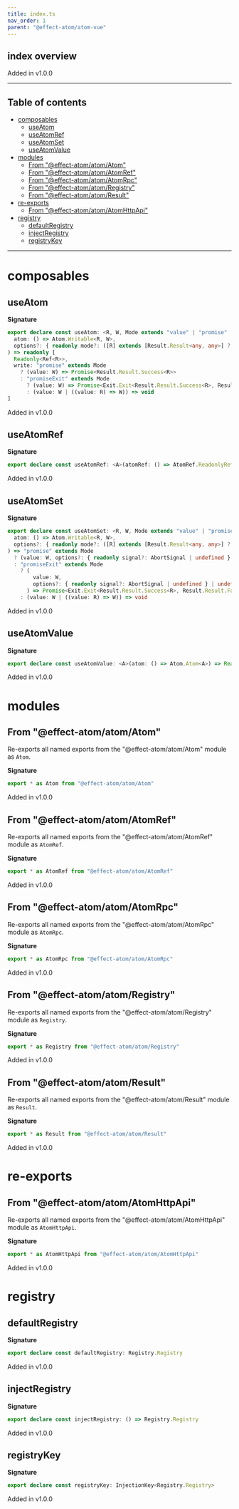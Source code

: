 ```yaml
---
title: index.ts
nav_order: 1
parent: "@effect-atom/atom-vue"
---
```


## index overview

Added in v1.0.0

---

<h2 class="text-delta">Table of contents</h2>

- [composables](#composables)
  - [useAtom](#useatom)
  - [useAtomRef](#useatomref)
  - [useAtomSet](#useatomset)
  - [useAtomValue](#useatomvalue)
- [modules](#modules)
  - [From "@effect-atom/atom/Atom"](#from-effect-atomatomatom)
  - [From "@effect-atom/atom/AtomRef"](#from-effect-atomatomatomref)
  - [From "@effect-atom/atom/AtomRpc"](#from-effect-atomatomatomrpc)
  - [From "@effect-atom/atom/Registry"](#from-effect-atomatomregistry)
  - [From "@effect-atom/atom/Result"](#from-effect-atomatomresult)
- [re-exports](#re-exports)
  - [From "@effect-atom/atom/AtomHttpApi"](#from-effect-atomatomatomhttpapi)
- [registry](#registry)
  - [defaultRegistry](#defaultregistry)
  - [injectRegistry](#injectregistry)
  - [registryKey](#registrykey)

---

# composables

## useAtom

**Signature**

```ts
export declare const useAtom: <R, W, Mode extends "value" | "promise" | "promiseExit" = never>(
  atom: () => Atom.Writable<R, W>,
  options?: { readonly mode?: ([R] extends [Result.Result<any, any>] ? Mode : "value") | undefined }
) => readonly [
  Readonly<Ref<R>>,
  write: "promise" extends Mode
    ? (value: W) => Promise<Result.Result.Success<R>>
    : "promiseExit" extends Mode
      ? (value: W) => Promise<Exit.Exit<Result.Result.Success<R>, Result.Result.Failure<R>>>
      : (value: W | ((value: R) => W)) => void
]
```

Added in v1.0.0

## useAtomRef

**Signature**

```ts
export declare const useAtomRef: <A>(atomRef: () => AtomRef.ReadonlyRef<A>) => Readonly<Ref<A>>
```

Added in v1.0.0

## useAtomSet

**Signature**

```ts
export declare const useAtomSet: <R, W, Mode extends "value" | "promise" | "promiseExit" = never>(
  atom: () => Atom.Writable<R, W>,
  options?: { readonly mode?: ([R] extends [Result.Result<any, any>] ? Mode : "value") | undefined }
) => "promise" extends Mode
  ? (value: W, options?: { readonly signal?: AbortSignal | undefined } | undefined) => Promise<Result.Result.Success<R>>
  : "promiseExit" extends Mode
    ? (
        value: W,
        options?: { readonly signal?: AbortSignal | undefined } | undefined
      ) => Promise<Exit.Exit<Result.Result.Success<R>, Result.Result.Failure<R>>>
    : (value: W | ((value: R) => W)) => void
```

Added in v1.0.0

## useAtomValue

**Signature**

```ts
export declare const useAtomValue: <A>(atom: () => Atom.Atom<A>) => Readonly<Ref<A>>
```

Added in v1.0.0

# modules

## From "@effect-atom/atom/Atom"

Re-exports all named exports from the "@effect-atom/atom/Atom" module as `Atom`.

**Signature**

```ts
export * as Atom from "@effect-atom/atom/Atom"
```

Added in v1.0.0

## From "@effect-atom/atom/AtomRef"

Re-exports all named exports from the "@effect-atom/atom/AtomRef" module as `AtomRef`.

**Signature**

```ts
export * as AtomRef from "@effect-atom/atom/AtomRef"
```

Added in v1.0.0

## From "@effect-atom/atom/AtomRpc"

Re-exports all named exports from the "@effect-atom/atom/AtomRpc" module as `AtomRpc`.

**Signature**

```ts
export * as AtomRpc from "@effect-atom/atom/AtomRpc"
```

Added in v1.0.0

## From "@effect-atom/atom/Registry"

Re-exports all named exports from the "@effect-atom/atom/Registry" module as `Registry`.

**Signature**

```ts
export * as Registry from "@effect-atom/atom/Registry"
```

Added in v1.0.0

## From "@effect-atom/atom/Result"

Re-exports all named exports from the "@effect-atom/atom/Result" module as `Result`.

**Signature**

```ts
export * as Result from "@effect-atom/atom/Result"
```

Added in v1.0.0

# re-exports

## From "@effect-atom/atom/AtomHttpApi"

Re-exports all named exports from the "@effect-atom/atom/AtomHttpApi" module as `AtomHttpApi`.

**Signature**

```ts
export * as AtomHttpApi from "@effect-atom/atom/AtomHttpApi"
```

Added in v1.0.0

# registry

## defaultRegistry

**Signature**

```ts
export declare const defaultRegistry: Registry.Registry
```

Added in v1.0.0

## injectRegistry

**Signature**

```ts
export declare const injectRegistry: () => Registry.Registry
```

Added in v1.0.0

## registryKey

**Signature**

```ts
export declare const registryKey: InjectionKey<Registry.Registry>
```

Added in v1.0.0
